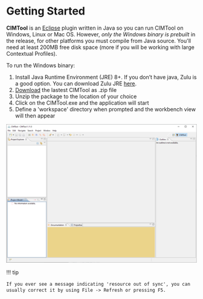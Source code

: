 # Getting Started
**CIMTool** is an [Eclipse](https://www.eclipse.org/) plugin written in Java so you can run CIMTool on Windows, Linux or Mac OS. However, *only the Windows binary is prebuilt* in the release, for other platforms you must compile from Java source. You'll need at least 200MB free disk space (more if you will be working with large Contextual Profiles).

To run the Windows binary:

  1. Install Java Runtime Environment (JRE) 8+. If you don’t have java, Zulu is a good option. You can download Zulu JRE [here](https://www.azul.com/downloads/?package=jdk#zulu).
  2. [Download](https://github.com/CIMug-org/CIMTool/releases) the lastest CIMTool as .zip file
  3. Unzip the package to the location of your choice
  4. Click on the CIMTool.exe and the application will start
  5. Define a 'workspace' directory when prompted and the workbench view will then appear

![CIMToolWorkbench.png](./images/CIMToolWorkbench.png "CIMTool Workbench")

!!! tip

    If you ever see a message indicating 'resource out of sync', you can usually correct it by using File -> Refresh or pressing F5.